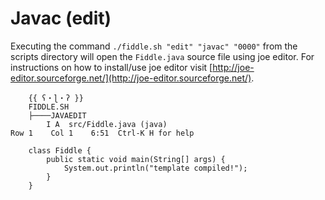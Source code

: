 Javac (edit)
======

Executing the command `./fiddle.sh "edit" "javac" "0000"` from the scripts directory will open the `Fiddle.java` 
source file using joe editor.  For instructions on how to install/use joe editor visit [http://joe-editor.sourceforge.net/](http://joe-editor.sourceforge.net/).



        {{ ʕ・ɭ・ʔ }}
        FIDDLE.SH
        ├────JAVAEDIT
            I A  src/Fiddle.java (java)                                                                                                                                    Row 1    Col 1    6:51  Ctrl-K H for help
        
        class Fiddle {
            public static void main(String[] args) {
                System.out.println("template compiled!");
            }
        }
